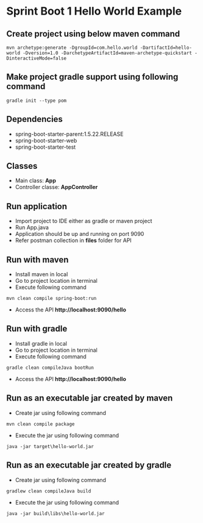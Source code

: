 # Sprint Boot 1 Hello World Example

## Create project using below maven command
```
mvn archetype:generate -DgroupId=com.hello.world -DartifactId=hello-world -Dversion=1.0 -DarchetypeArtifactId=maven-archetype-quickstart -DinteractiveMode=false
```

## Make project gradle support using following command
```
gradle init --type pom
```

## Dependencies
* spring-boot-starter-parent:1.5.22.RELEASE
* spring-boot-starter-web
* spring-boot-starter-test

## Classes
* Main class: **App**
* Controller classe: **AppController**

## Run application
* Import project to IDE either as gradle or maven project
* Run App.java
* Application should be up and running on port 9090
* Refer postman collection in **files** folder for API

## Run with maven
* Install maven in local
* Go to project location in terminal
* Execute following command
```
mvn clean compile spring-boot:run
```
* Access the API **http://localhost:9090/hello**

## Run with gradle
* Install gradle in local
* Go to project location in terminal
* Execute following command
```
gradle clean compileJava bootRun
```
* Access the API **http://localhost:9090/hello**

## Run as an executable jar created by maven
* Create jar using following command
```
mvn clean compile package
```
* Execute the jar using following command
```
java -jar target\hello-world.jar
```

## Run as an executable jar created by gradle
* Create jar using following command
```
gradlew clean compileJava build
```
* Execute the jar using following command
```
java -jar build\libs\hello-world.jar
```